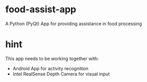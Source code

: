# food-assist-app

A Python (PyQt) App for providing assistance in food processing

# hint
This app needs to be working together with:
- Android App for activity recognition
- Intel RealSense Depth Camera for visual input
